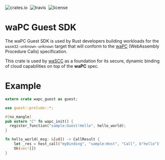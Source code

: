 ![crates.io](https://img.shields.io/crates/v/wapc-guest.svg)&nbsp;
![travis](https://travis-ci.org/wapc/wapc-guest-rust.svg?branch=master)&nbsp;
![license](https://img.shields.io/crates/l/wapc-guest.svg)

# waPC Guest SDK

The waPC Guest SDK is used by Rust developers building workloads for the `wasm32-unknown-unknown` target that will conform to the [waPC](https://wascap.io/comms) (WebAssembly Procedure Calls) specification. 

This crate is used by [waSCC](https://wascc.dev) as a foundation for its secure, dynamic binding of cloud capabilities on top of the **waPC** spec.

# Example

```rust
extern crate wapc_guest as guest;

use guest::prelude::*;

#[no_mangle]
pub extern "C" fn wapc_init() {
  register_function("sample:Guest!Hello", hello_world);
}

fn hello_world(_msg: &[u8]) -> CallResult {
    let _res = host_call("myBinding", "sample:Host", "Call", b"hello")?;
    Ok(vec![])
}
```

